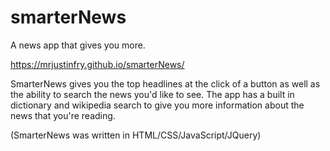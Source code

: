 # smarterNews
A news app that gives you more.

https://mrjustinfry.github.io/smarterNews/

SmarterNews gives you the top headlines at the click of a button as well as the ability to search the news you'd like to see. 
The app has a built in dictionary and wikipedia search to give you more information about the news that you're reading.

(SmarterNews was written in HTML/CSS/JavaScript/JQuery)

